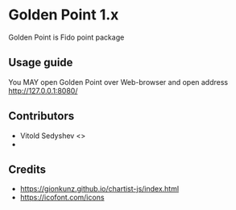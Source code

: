 # Golden Point 1.x

Golden Point is Fido point package

## Usage guide

You MAY open Golden Point over Web-browser and open address http://127.0.0.1:8080/

## Contributors

 * Vitold Sedyshev <>
 * 

## Credits

 * https://gionkunz.github.io/chartist-js/index.html
 * https://icofont.com/icons
